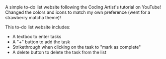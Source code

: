 A simple to-do list website following the Coding Artist's tutorial on YouTube! Changed the colors and icons to match my own preference (went for a strawberry matcha theme)! 

This to-do list website includes:
- A textbox to enter tasks
- A "+" button to add the task
- Strikethrough when clicking on the task to "mark as complete"
- A delete button to delete the task from the list
